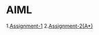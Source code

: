 # AIML
1.[Assignment-1](https://github.com/GollaChitraleka/AIML/blob/main/Assignment1.ipynb)
2.[Assignment-2(A*)](https://github.com/GollaChitraleka/AIML/blob/main/Assignment_2(A_).ipynb)
